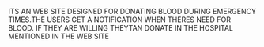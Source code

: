 ITS AN WEB SITE DESIGNED FOR DONATING BLOOD DURING EMERGENCY
 TIMES.THE USERS GET A NOTIFICATION WHEN THERES NEED FOR BLOOD. IF THEY
 ARE WILLING THEYTAN DONATE IN THE HOSPITAL MENTIONED IN THE WEB SITE
